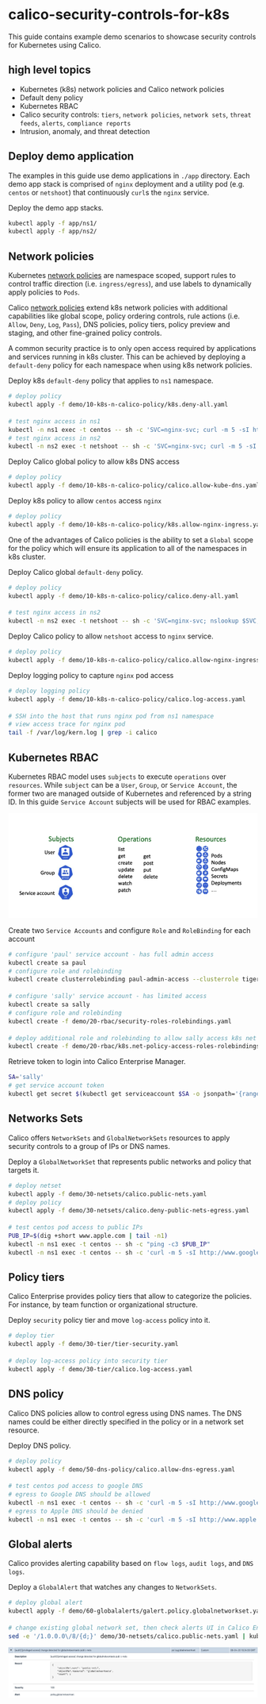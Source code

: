 # calico-security-controls-for-k8s

This guide contains example demo scenarios to showcase security controls for Kubernetes using Calico.

## high level topics

- Kubernetes (k8s) network policies and Calico network policies
- Default deny policy
- Kubernetes RBAC
- Calico security controls: `tiers`, `network policies`, `network sets`, `threat feeds`, `alerts`, `compliance reports`
- Intrusion, anomaly, and threat detection

## Deploy demo application

The examples in this guide use demo applications in `./app` directory. Each demo app stack is comprised of `nginx` deployment and a utility pod (e.g. `centos` or `netshoot`) that continuously `curl`s the `nginx` service.

Deploy the demo app stacks.

```bash
kubectl apply -f app/ns1/
kubectl apply -f app/ns2/
```

## Network policies

Kubernetes [network policies](https://kubernetes.io/docs/concepts/services-networking/network-policies/#networkpolicy-resource) are namespace scoped, support rules to control traffic direction (i.e. `ingress/egress`), and use labels to dynamically apply policies to `Pods`.

Calico [network policies](https://docs.tigera.io/security/calico-network-policy) extend k8s network policies with additional capabilities like global scope, policy ordering controls, rule actions (i.e. `Allow`, `Deny`, `Log`, `Pass`), DNS policies, policy tiers, policy preview and staging, and other fine-grained policy controls.

A common security practice is to only open access required by applications and services running in k8s cluster. This can be achieved by deploying a `default-deny` policy for each namespace when using k8s network policies.

Deploy k8s `default-deny` policy that applies to `ns1` namespace.

```bash
# deploy policy
kubectl apply -f demo/10-k8s-n-calico-policy/k8s.deny-all.yaml

# test nginx access in ns1
kubectl -n ns1 exec -t centos -- sh -c 'SVC=nginx-svc; curl -m 5 -sI http://$SVC 2>/dev/null | grep -i http'
# test nginx access in ns2
kubectl -n ns2 exec -t netshoot -- sh -c 'SVC=nginx-svc; curl -m 5 -sI http://$SVC 2>/dev/null | grep -i http'
```

Deploy Calico global policy to allow k8s DNS access

```bash
# deploy policy
kubectl apply -f demo/10-k8s-n-calico-policy/calico.allow-kube-dns.yaml
```

Deploy k8s policy to allow `centos` access `nginx`

```bash
# deploy policy
kubectl apply -f demo/10-k8s-n-calico-policy/k8s.allow-nginx-ingress.yaml
```

One of the advantages of Calico policies is the ability to set a `Global` scope for the policy which will ensure its application to all of the namespaces in k8s cluster.

Deploy Calico global `default-deny` policy.

```bash
# deploy policy
kubectl apply -f demo/10-k8s-n-calico-policy/calico.deny-all.yaml

# test nginx access in ns2
kubectl -n ns2 exec -t netshoot -- sh -c 'SVC=nginx-svc; nslookup $SVC; curl -m 5 -sI http://$SVC 2>/dev/null | grep -i http'
```

Deploy Calico policy to allow `netshoot` access to `nginx` service.

```bash
# deploy policy
kubectl apply -f demo/10-k8s-n-calico-policy/calico.allow-nginx-ingress.yaml
```

Deploy logging policy to capture `nginx` pod access

```bash
# deploy logging policy
kubectl apply -f demo/10-k8s-n-calico-policy/calico.log-access.yaml

# SSH into the host that runs nginx pod from ns1 namespace
# view access trace for nginx pod
tail -f /var/log/kern.log | grep -i calico
```

## Kubernetes RBAC

Kubernetes RBAC model uses `subjects` to execute `operations` over `resources`. While `subject` can be a `User`, `Group`, or `Service Account`, the former two are managed outside of Kubernetes and referenced by a string ID. In this guide `Service Account` subjects will be used for RBAC examples.

![Kubernetes RBAC model](./img/k8s_rbac_constructs.png)

Create two `Service Accounts` and configure `Role` and `RoleBinding` for each account

```bash
# configure 'paul' service account - has full admin access
kubectl create sa paul
# configure role and rolebinding
kubectl create clusterrolebinding paul-admin-access --clusterrole tigera-network-admin --serviceaccount default:paul

# configure 'sally' service account - has limited access
kubectl create sa sally
# configure role and rolebinding
kubectl create -f demo/20-rbac/security-roles-rolebindings.yaml

# deploy additional role and rolebinding to allow sally access k8s net policies
kubectl create -f demo/20-rbac/k8s.net-policy-access-roles-rolebindings.yaml
```

Retrieve token to login into Calico Enterprise Manager.

```bash
SA='sally'
# get service account token
kubectl get secret $(kubectl get serviceaccount $SA -o jsonpath='{range .secrets[*]}{.name}{"\n"}{end}' | grep token) -o go-template='{{.data.token | base64decode}}'
```

## Networks Sets

Calico offers `NetworkSets` and `GlobalNetworkSets` resources to apply security controls to a group of IPs or DNS names.

Deploy a `GlobalNetworkSet` that represents public networks and policy that targets it.

```bash
# deploy netset
kubectl apply -f demo/30-netsets/calico.public-nets.yaml
# deploy policy
kubectl apply -f demo/30-netsets/calico.deny-public-nets-egress.yaml

# test centos pod access to public IPs
PUB_IP=$(dig +short www.apple.com | tail -n1)
kubectl -n ns1 exec -t centos -- sh -c "ping -c3 $PUB_IP"
kubectl -n ns1 exec -t centos -- sh -c 'curl -m 5 -sI http://www.google.com 2>/dev/null | grep -i http'
```

## Policy tiers

Calico Enterprise provides policy tiers that allow to categorize the policies. For instance, by team function or organizational structure.

Deploy `security` policy tier and move `log-access` policy into it.

```bash
# deploy tier
kubectl apply -f demo/30-tier/tier-security.yaml

# deploy log-access policy into security tier
kubectl apply -f demo/30-tier/calico.log-access.yaml
```

## DNS policy

Calico DNS policies allow to control egress using DNS names. The DNS names could be either directly specified in the policy or in a network set resource.

Deploy DNS policy.

```bash
# deploy policy
kubectl apply -f demo/50-dns-policy/calico.allow-dns-egress.yaml

# test centos pod access to google DNS
# egress to Google DNS should be allowed
kubectl -n ns1 exec -t centos -- sh -c 'curl -m 5 -sI http://www.google.com 2>/dev/null | grep -i http'
# egress to Apple DNS should be denied
kubectl -n ns1 exec -t centos -- sh -c 'curl -m 5 -sI http://www.apple.com 2>/dev/null | grep -i http'
```

## Global alerts

Calico provides alerting capability based on `flow logs`, `audit logs`, and `DNS logs`.

Deploy a `GlobalAlert` that watches any changes to `NetworkSets`.

```bash
# deploy global alert
kubectl apply -f demo/60-globalalerts/galert.policy.globalnetworkset.yaml

# change existing global network set, then check alerts UI in Calico Enterprise Manager
sed -e '/1.0.0.0\/8/{d;}' demo/30-netsets/calico.public-nets.yaml | kubectl apply -f -
```

![Calico global alerts](img/global-alerts.png)
